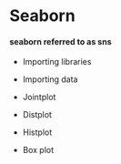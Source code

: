 # Seaborn


#### seaborn referred to as sns

- Importing libraries

- Importing data

- Jointplot

- Distplot

- Histplot

- Box plot
